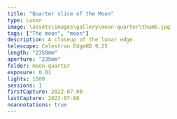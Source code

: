 ```yaml
---
title: "Quarter slice of the Moon"
type: Lunar
image: \assets\images\gallery\moon-quarter\thumb.jpg
tags: ["The moon", "moon"]
description: A closeup of the lunar edge.
telescope: Celestron EdgeHD 9.25
length: "2350mm"
aperture: "235mm"
folder: moon-quarter
exposure: 0.01
lights: 1500
sessions: 1
firstCapture: 2022-07-08
lastCapture: 2022-07-08
noannotations: true
---
```

